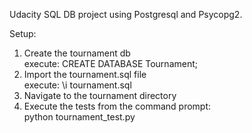 Udacity SQL DB project using Postgresql and Psycopg2.

Setup:<br>
1. Create the tournament db<br>
	execute: CREATE DATABASE Tournament;<br>
2. Import the tournament.sql file
	<br>execute: \i tournament.sql<br>
3. Navigate to the tournament directory<br>
4. Execute the tests from the command prompt:<br>
   python tournament_test.py
